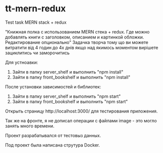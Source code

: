 # tt-mern-redux
Test task MERN stack + redux

"Книжная полка с использованием MERN стека + redux. Где можно добавлять книги с заголовком, описанием и картинкой обложки.  Редактирование опционально"
Задачка творча тому що ви можете витратити від 4 годин до 4х днів якщо над якимось моментом вирішете зациклитись чи заморочитись

Для устноавки:
1) Зайти в папку server_shelf и выполнить "npm install"
2) Зайти в папку front_bookshelf и выполнить "npm install"

После установки зависимостей и библиотек:
1) Зайти в папку server_shelf и выполнить "npm start"
2) Зайти в папку front_bookshelf и выполнить "npm start"

Открыть страницу http://localhost:3000/ для тестирования приложения.

Так же на фронте, я не дописал операции с файлами image - это могло занять много времени.

Проект разрабатывался от тестовыз данных.

Под проект была написана струтура Docker.